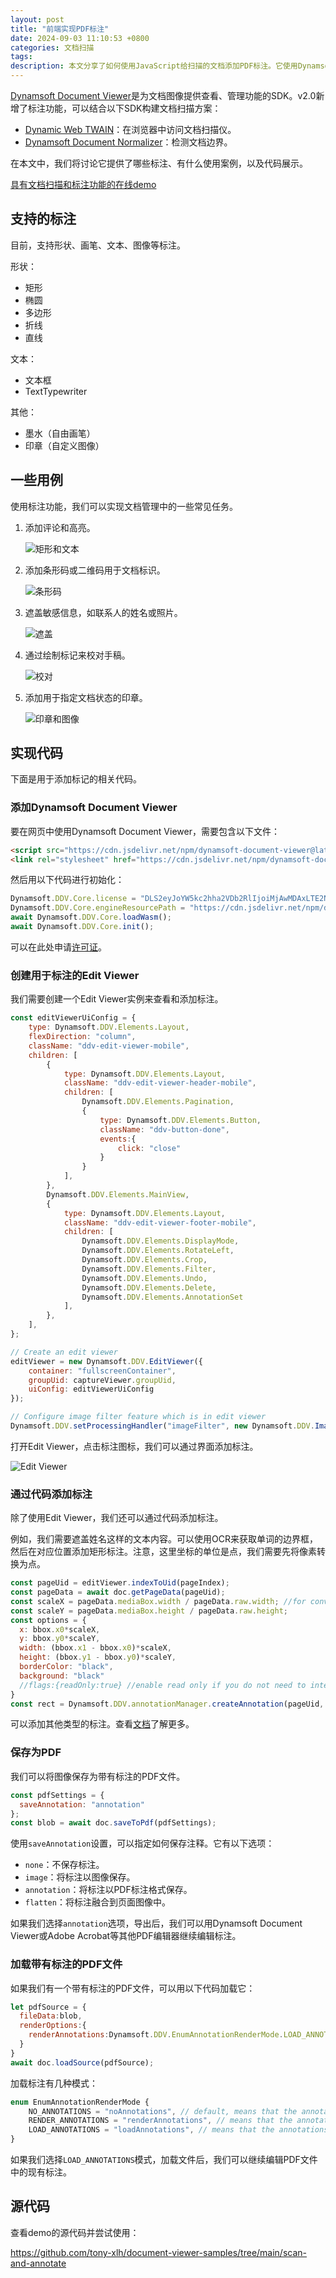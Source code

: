 ```yaml
---
layout: post
title: "前端实现PDF标注"
date: 2024-09-03 11:10:53 +0800
categories: 文档扫描
tags: 
description: 本文分享了如何使用JavaScript给扫描的文档添加PDF标注。它使用Dynamsoft Document Viewer来查看和标注文档。
---
```


[Dynamsoft Document Viewer](https://www.dynamsoft.com/document-viewer/docs/introduction/index.html)是为文档图像提供查看、管理功能的SDK。v2.0新增了标注功能，可以结合以下SDK构建文档扫描方案：

* [Dynamic Web TWAIN](https://www.dynamsoft.com/web-twain/overview)：在浏览器中访问文档扫描仪。
* [Dynamsoft Document Normalizer](https://www.dynamsoft.com/document-normalizer/overview/)：检测文档边界。

在本文中，我们将讨论它提供了哪些标注、有什么使用案例，以及代码展示。

[具有文档扫描和标注功能的在线demo](https://tony-xlh.github.io/document-viewer-samples/scan-and-annotate/index.html)

## 支持的标注

目前，支持形状、画笔、文本、图像等标注。

形状：

* 矩形
* 椭圆
* 多边形
* 折线
* 直线

文本：

* 文本框
* TextTypewriter

其他：

* 墨水（自由画笔）
* 印章（自定义图像）

## 一些用例

使用标注功能，我们可以实现文档管理中的一些常见任务。

1. 添加评论和高亮。

   ![矩形和文本](/album/2024/09/pdf-annotation/rectangles-and-text.jpg)

2. 添加条形码或二维码用于文档标识。

   ![条形码](/album/2024/09/pdf-annotation/barcode.jpg)

3. 遮盖敏感信息，如联系人的姓名或照片。

   ![遮盖](/album/2024/09/pdf-annotation/redact.jpg)

4. 通过绘制标记来校对手稿。

   ![校对](/album/2024/09/pdf-annotation/proofreading.jpg)

5. 添加用于指定文档状态的印章。


   ![印章和图像](/album/2024/09/pdf-annotation/stamp-and-images.jpg)


## 实现代码

下面是用于添加标记的相关代码。

### 添加Dynamsoft Document Viewer

要在网页中使用Dynamsoft Document Viewer，需要包含以下文件：

```html
<script src="https://cdn.jsdelivr.net/npm/dynamsoft-document-viewer@latest/dist/ddv.js"></script>
<link rel="stylesheet" href="https://cdn.jsdelivr.net/npm/dynamsoft-document-viewer@latest/dist/ddv.css">
```

然后用以下代码进行初始化：

```js
Dynamsoft.DDV.Core.license = "DLS2eyJoYW5kc2hha2VDb2RlIjoiMjAwMDAxLTE2NDk4Mjk3OTI2MzUiLCJvcmdhbml6YXRpb25JRCI6IjIwMDAwMSIsInNlc3Npb25QYXNzd29yZCI6IndTcGR6Vm05WDJrcEQ5YUoifQ=="; // Public trial license which is valid for 24 hours
Dynamsoft.DDV.Core.engineResourcePath = "https://cdn.jsdelivr.net/npm/dynamsoft-document-viewer@latest/dist/engine";// Lead to a folder containing the distributed WASM files
await Dynamsoft.DDV.Core.loadWasm();
await Dynamsoft.DDV.Core.init();
```

可以在此处申请[许可证](https://www.dynamsoft.com/customer/license/trialLicense/?product=dcv&package=cross-platform)。


### 创建用于标注的Edit Viewer

我们需要创建一个Edit Viewer实例来查看和添加标注。

```js
const editViewerUiConfig = {
    type: Dynamsoft.DDV.Elements.Layout,
    flexDirection: "column",
    className: "ddv-edit-viewer-mobile",
    children: [
        {
            type: Dynamsoft.DDV.Elements.Layout,
            className: "ddv-edit-viewer-header-mobile",
            children: [
                Dynamsoft.DDV.Elements.Pagination,
                {
                    type: Dynamsoft.DDV.Elements.Button,
                    className: "ddv-button-done",
                    events:{
                        click: "close"
                    }
                }
            ],
        },
        Dynamsoft.DDV.Elements.MainView,
        {
            type: Dynamsoft.DDV.Elements.Layout,
            className: "ddv-edit-viewer-footer-mobile",
            children: [
                Dynamsoft.DDV.Elements.DisplayMode,
                Dynamsoft.DDV.Elements.RotateLeft,
                Dynamsoft.DDV.Elements.Crop,
                Dynamsoft.DDV.Elements.Filter,
                Dynamsoft.DDV.Elements.Undo,
                Dynamsoft.DDV.Elements.Delete,
                Dynamsoft.DDV.Elements.AnnotationSet
            ],
        },
    ],
};

// Create an edit viewer
editViewer = new Dynamsoft.DDV.EditViewer({
    container: "fullscreenContainer",
    groupUid: captureViewer.groupUid,
    uiConfig: editViewerUiConfig
});

// Configure image filter feature which is in edit viewer
Dynamsoft.DDV.setProcessingHandler("imageFilter", new Dynamsoft.DDV.ImageFilter());
```

打开Edit Viewer，点击标注图标，我们可以通过界面添加标注。

![Edit Viewer](/album/2024/09/pdf-annotation/edit-viewer.jpg)

### 通过代码添加标注

除了使用Edit Viewer，我们还可以通过代码添加标注。

例如，我们需要遮盖姓名这样的文本内容。可以使用OCR来获取单词的边界框，然后在对应位置添加矩形标注。注意，这里坐标的单位是点，我们需要先将像素转换为点。

```js
const pageUid = editViewer.indexToUid(pageIndex);
const pageData = await doc.getPageData(pageUid);
const scaleX = pageData.mediaBox.width / pageData.raw.width; //for converting pixels to points
const scaleY = pageData.mediaBox.height / pageData.raw.height;
const options = {
  x: bbox.x0*scaleX,
  y: bbox.y0*scaleY,
  width: (bbox.x1 - bbox.x0)*scaleX,
  height: (bbox.y1 - bbox.y0)*scaleY,
  borderColor: "black",
  background: "black"
  //flags:{readOnly:true} //enable read only if you do not need to interact with the annotation
}
const rect = Dynamsoft.DDV.annotationManager.createAnnotation(pageUid, "rectangle",options);
```

可以添加其他类型的标注。查看[文档](https://www.dynamsoft.com/document-viewer/docs/features/datamanagement/annotmanagement.html#annotation-creation)了解更多。

### 保存为PDF

我们可以将图像保存为带有标注的PDF文件。

```js
const pdfSettings = {
  saveAnnotation: "annotation"
};
const blob = await doc.saveToPdf(pdfSettings);
```

使用`saveAnnotation`设置，可以指定如何保存注释。它有以下选项：

* `none`：不保存标注。
* `image`：将标注以图像保存。
* `annotation`：将标注以PDF标注格式保存。
* `flatten`：将标注融合到页面图像中。


如果我们选择`annotation`选项，导出后，我们可以用Dynamsoft Document Viewer或Adobe Acrobat等其他PDF编辑器继续编辑标注。

### 加载带有标注的PDF文件

如果我们有一个带有标注的PDF文件，可以用以下代码加载它：

```js
let pdfSource = {
  fileData:blob,
  renderOptions:{
    renderAnnotations:Dynamsoft.DDV.EnumAnnotationRenderMode.LOAD_ANNOTATIONS
  }
}
await doc.loadSource(pdfSource);
```

加载标注有几种模式：

```js
enum EnumAnnotationRenderMode {
    NO_ANNOTATIONS = "noAnnotations", // default, means that the annotations in the PDF file will not be loaded
    RENDER_ANNOTATIONS = "renderAnnotations", // means that the annotations in the PDF file will be rendered
    LOAD_ANNOTATIONS = "loadAnnotations", // means that the annotations in the PDF file will be loaded normally, a valid PDF Annotation license is requested
}
```

如果我们选择`LOAD_ANNOTATIONS`模式，加载文件后，我们可以继续编辑PDF文件中的现有标注。

## 源代码

查看demo的源代码并尝试使用：

<https://github.com/tony-xlh/document-viewer-samples/tree/main/scan-and-annotate>

